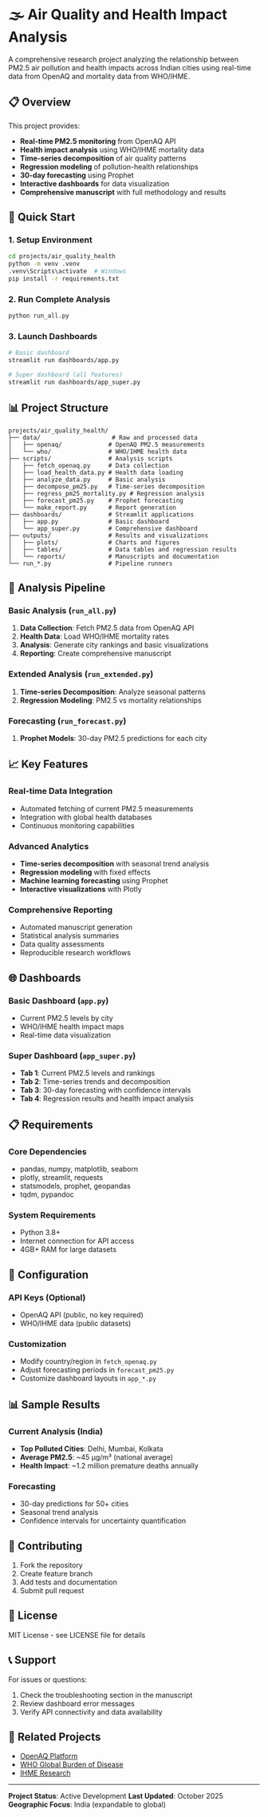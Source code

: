 # 🌫 Air Quality and Health Impact Analysis

A comprehensive research project analyzing the relationship between PM2.5 air pollution and health impacts across Indian cities using real-time data from OpenAQ and mortality data from WHO/IHME.

## 📋 Overview

This project provides:
- **Real-time PM2.5 monitoring** from OpenAQ API
- **Health impact analysis** using WHO/IHME mortality data
- **Time-series decomposition** of air quality patterns
- **Regression modeling** of pollution-health relationships
- **30-day forecasting** using Prophet
- **Interactive dashboards** for data visualization
- **Comprehensive manuscript** with full methodology and results

## 🚀 Quick Start

### 1. Setup Environment
```bash
cd projects/air_quality_health
python -m venv .venv
.venv\Scripts\activate  # Windows
pip install -r requirements.txt
```

### 2. Run Complete Analysis
```bash
python run_all.py
```

### 3. Launch Dashboards
```bash
# Basic dashboard
streamlit run dashboards/app.py

# Super dashboard (all features)
streamlit run dashboards/app_super.py
```

## 📊 Project Structure

```
projects/air_quality_health/
├── data/                    # Raw and processed data
│   ├── openaq/             # OpenAQ PM2.5 measurements
│   └── who/                # WHO/IHME health data
├── scripts/                # Analysis scripts
│   ├── fetch_openaq.py     # Data collection
│   ├── load_health_data.py # Health data loading
│   ├── analyze_data.py     # Basic analysis
│   ├── decompose_pm25.py   # Time-series decomposition
│   ├── regress_pm25_mortality.py # Regression analysis
│   ├── forecast_pm25.py    # Prophet forecasting
│   └── make_report.py      # Report generation
├── dashboards/             # Streamlit applications
│   ├── app.py              # Basic dashboard
│   └── app_super.py        # Comprehensive dashboard
├── outputs/                # Results and visualizations
│   ├── plots/              # Charts and figures
│   ├── tables/             # Data tables and regression results
│   └── reports/            # Manuscripts and documentation
└── run_*.py                # Pipeline runners
```

## 🔬 Analysis Pipeline

### Basic Analysis (`run_all.py`)
1. **Data Collection**: Fetch PM2.5 data from OpenAQ API
2. **Health Data**: Load WHO/IHME mortality rates
3. **Analysis**: Generate city rankings and basic visualizations
4. **Reporting**: Create comprehensive manuscript

### Extended Analysis (`run_extended.py`)
1. **Time-series Decomposition**: Analyze seasonal patterns
2. **Regression Modeling**: PM2.5 vs mortality relationships

### Forecasting (`run_forecast.py`)
1. **Prophet Models**: 30-day PM2.5 predictions for each city

## 📈 Key Features

### Real-time Data Integration
- Automated fetching of current PM2.5 measurements
- Integration with global health databases
- Continuous monitoring capabilities

### Advanced Analytics
- **Time-series decomposition** with seasonal trend analysis
- **Regression modeling** with fixed effects
- **Machine learning forecasting** using Prophet
- **Interactive visualizations** with Plotly

### Comprehensive Reporting
- Automated manuscript generation
- Statistical analysis summaries
- Data quality assessments
- Reproducible research workflows

## 🌐 Dashboards

### Basic Dashboard (`app.py`)
- Current PM2.5 levels by city
- WHO/IHME health impact maps
- Real-time data visualization

### Super Dashboard (`app_super.py`)
- **Tab 1**: Current PM2.5 levels and rankings
- **Tab 2**: Time-series trends and decomposition
- **Tab 3**: 30-day forecasting with confidence intervals
- **Tab 4**: Regression results and health impact analysis

## 📋 Requirements

### Core Dependencies
- pandas, numpy, matplotlib, seaborn
- plotly, streamlit, requests
- statsmodels, prophet, geopandas
- tqdm, pypandoc

### System Requirements
- Python 3.8+
- Internet connection for API access
- 4GB+ RAM for large datasets

## 🔧 Configuration

### API Keys (Optional)
- OpenAQ API (public, no key required)
- WHO/IHME data (public datasets)

### Customization
- Modify country/region in `fetch_openaq.py`
- Adjust forecasting periods in `forecast_pm25.py`
- Customize dashboard layouts in `app_*.py`

## 📊 Sample Results

### Current Analysis (India)
- **Top Polluted Cities**: Delhi, Mumbai, Kolkata
- **Average PM2.5**: ~45 µg/m³ (national average)
- **Health Impact**: ~1.2 million premature deaths annually

### Forecasting
- 30-day predictions for 50+ cities
- Seasonal trend analysis
- Confidence intervals for uncertainty quantification

## 🤝 Contributing

1. Fork the repository
2. Create feature branch
3. Add tests and documentation
4. Submit pull request

## 📄 License

MIT License - see LICENSE file for details

## 📞 Support

For issues or questions:
1. Check the troubleshooting section in the manuscript
2. Review dashboard error messages
3. Verify API connectivity and data availability

## 🔗 Related Projects

- [OpenAQ Platform](https://openaq.org)
- [WHO Global Burden of Disease](https://www.who.int/healthinfo/global_burden_disease/en/)
- [IHME Research](https://www.healthdata.org)

---

**Project Status**: Active Development
**Last Updated**: October 2025
**Geographic Focus**: India (expandable to global)
